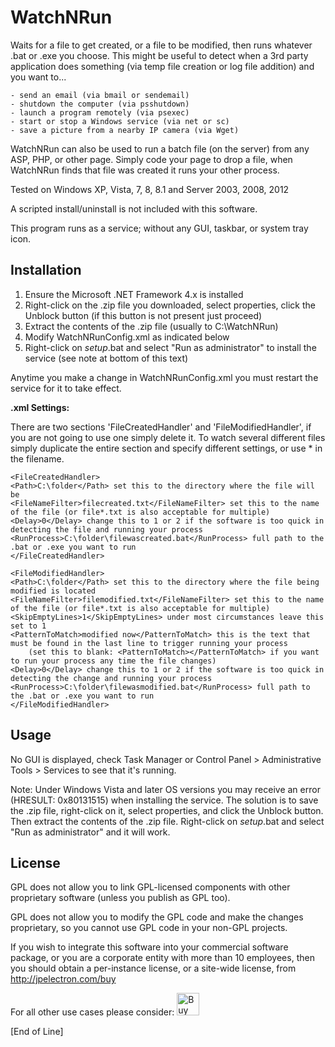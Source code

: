 # WatchNRun

Waits for a file to get created, or a file to be modified, then runs whatever .bat or .exe you choose.
This might be useful to detect when a 3rd party application does something (via temp file creation or log file addition) and you want to...

    - send an email (via bmail or sendemail)
    - shutdown the computer (via psshutdown)
    - launch a program remotely (via psexec)
    - start or stop a Windows service (via net or sc)
    - save a picture from a nearby IP camera (via Wget)

WatchNRun can also be used to run a batch file (on the server) from any ASP, PHP, or other page.
Simply code your page to drop a file, when WatchNRun finds that file was created it runs your other process.

Tested on Windows XP, Vista, 7, 8, 8.1 and Server 2003, 2008, 2012

A scripted install/uninstall is not included with this software.

This program runs as a service; without any GUI, taskbar, or system tray icon.

## Installation

1) Ensure the Microsoft .NET Framework 4.x is installed
2) Right-click on the .zip file you downloaded, select properties, click the Unblock button (if this button is not present just proceed)
3) Extract the contents of the .zip file (usually to C:\WatchNRun)
4) Modify WatchNRunConfig.xml as indicated below
5) Right-click on _setup_.bat and select "Run as administrator" to install the service (see note at bottom of this text)

Anytime you make a change in WatchNRunConfig.xml you must restart the service for it to take effect.

<b>.xml Settings:</b>

There are two sections 'FileCreatedHandler' and 'FileModifiedHandler', if you are not going to use one simply delete it. To watch several different files simply duplicate the entire section and specify different settings, or use * in the filename.

    <FileCreatedHandler>
    <Path>C:\folder</Path> set this to the directory where the file will be
    <FileNameFilter>filecreated.txt</FileNameFilter> set this to the name of the file (or file*.txt is also acceptable for multiple)
    <Delay>0</Delay> change this to 1 or 2 if the software is too quick in detecting the file and running your process
    <RunProcess>C:\folder\filewascreated.bat</RunProcess> full path to the .bat or .exe you want to run
    </FileCreatedHandler>

    <FileModifiedHandler>    
    <Path>C:\folder</Path> set this to the directory where the file being modified is located
    <FileNameFilter>filemodified.txt</FileNameFilter> set this to the name of the file (or file*.txt is also acceptable for multiple)
    <SkipEmptyLines>1</SkipEmptyLines> under most circumstances leave this set to 1
    <PatternToMatch>modified now</PatternToMatch> this is the text that must be found in the last line to trigger running your process
        (set this to blank: <PatternToMatch></PatternToMatch> if you want to run your process any time the file changes)
    <Delay>0</Delay> change this to 1 or 2 if the software is too quick in detecting the change and running your process
    <RunProcess>C:\folder\filewasmodified.bat</RunProcess> full path to the .bat or .exe you want to run
    </FileModifiedHandler>

## Usage

No GUI is displayed, check Task Manager or Control Panel > Administrative Tools > Services to see that it's running.

Note: Under Windows Vista and later OS versions you may receive an error (HRESULT: 0x80131515) when installing the service.
The solution is to save the .zip file, right-click on it, select properties, and click the Unblock button.
Then extract the contents of the .zip file. Right-click on _setup_.bat and select "Run as administrator" and it will work.

## License

GPL does not allow you to link GPL-licensed components with other proprietary software (unless you publish as GPL too).

GPL does not allow you to modify the GPL code and make the changes proprietary, so you cannot use GPL code in your non-GPL projects.

If you wish to integrate this software into your commercial software package, or you are a corporate entity with more than 10 employees, then you should obtain a per-instance license, or a site-wide license, from http://jpelectron.com/buy

For all other use cases please consider: <a href='https://ko-fi.com/C0C54S4JF' target='_blank'><img height='36' style='border:0px;height:36px;' src='https://cdn.ko-fi.com/cdn/kofi2.png?v=2' border='0' alt='Buy Me a Coffee at ko-fi.com' /></a>

[End of Line]
